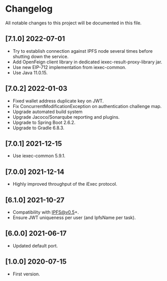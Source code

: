# Changelog

All notable changes to this project will be documented in this file.

## [7.1.0] 2022-07-01

* Try to establish connection against IPFS node several times before shutting down the service.
* Add OpenFeign client library in dedicated iexec-result-proxy-library jar.
* Use new EIP-712 implementation from iexec-common.
* Use Java 11.0.15.

## [7.0.2] 2022-01-03

* Fixed wallet address duplicate key on JWT.
* Fix ConcurrentModificationException on authentication challenge map.
* Upgrade automated build system
* Upgrade Jacoco/Sonarqube reporting and plugins.
* Upgrade to Spring Boot 2.6.2.
* Upgrade to Gradle 6.8.3.

## [7.0.1] 2021-12-15

* Use iexec-common 5.9.1.

## [7.0.0] 2021-12-14

* Highly improved throughput of the iExec protocol.

## [6.1.0] 2021-10-27

* Compatibility with IPFS@v0.5+.
* Ensure JWT uniqueness per user (and IpfsName per task).

## [6.0.0] 2021-06-17

* Updated default port.

## [1.0.0] 2020-07-15

* First version.
